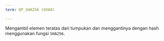 ```yaml
---
term: OP_SHA256 (0XA8)

---
```

Mengambil elemen teratas dari tumpukan dan menggantinya dengan hash menggunakan fungsi `SHA256`.